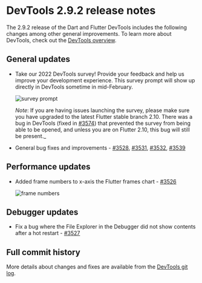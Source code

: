 # DevTools 2.9.2 release notes

The 2.9.2 release of the Dart and Flutter DevTools
includes the following changes among other general improvements.
To learn more about DevTools, check out the
[DevTools overview](https://docs.flutter.dev/tools/devtools/overview).

## General updates

* Take our 2022 DevTools survey! Provide your feedback and help us improve
  your development experience. This survey prompt will show up directly in
  DevTools sometime in mid-February.

  ![survey prompt]({{site.url}}/tools/devtools/release-notes/images-2.9.2/image1.png "survey_prompt")

  *Note*: If you are having issues launching the survey, please make
  sure you have upgraded to the latest Flutter stable branch 2.10.
  There was a bug in DevTools (fixed in
  [#3574](https://github.com/flutter/devtools/pull/3574)) that
  prevented the survey from being able to be opened, and unless you
  are on Flutter 2.10, this bug will still be present._

* General bug fixes and improvements -
  [#3528](https://github.com/flutter/devtools/pull/3528),
  [#3531](https://github.com/flutter/devtools/pull/3531),
  [#3532](https://github.com/flutter/devtools/pull/3532),
  [#3539](https://github.com/flutter/devtools/pull/3539)

## Performance updates

* Added frame numbers to x-axis the Flutter frames chart -
  [#3526](https://github.com/flutter/devtools/pull/3526)

  ![frame numbers]({{site.url}}/tools/devtools/release-notes/images-2.9.2/image2.png "frame_numbers")

## Debugger updates

* Fix a bug where the File Explorer in the Debugger did not show contents
  after a hot restart -
  [#3527](https://github.com/flutter/devtools/pull/3527)

## Full commit history

More details about changes and fixes are available from the
[DevTools git log](https://github.com/flutter/devtools/commits/master).
